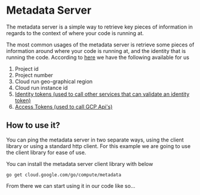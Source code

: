 # Metadata Server

The metadata server is a simple way to retrieve key pieces of information in regards to the context of where your code
is running at.

The most common usages of the metadata server is retrieve some pieces of information around where your code is running
at, and the identity that is running the code. According
to [here](https://cloud.google.com/run/docs/reference/container-contract#sandbox) we have the following available for us

1. Project id
2. Project number
3. Cloud run geo-graphical region
4. Cloud run instance id
5. [Identity tokens (used to call other services that can validate an identity token)](https://cloud.google.com/run/docs/securing/service-identity#identity_tokens)
6. [Access Tokens (used to call GCP Api's) ](https://cloud.google.com/run/docs/securing/service-identity#access_tokens)

## How to use it?

You can ping the metadata server in two separate ways, using the client library or using a standard http client. For
this example we are going to use the client library for ease of use.

You can install the metadata server client library with below

```shell
go get cloud.google.com/go/compute/metadata
```

From there we can start using it in our code like so...


